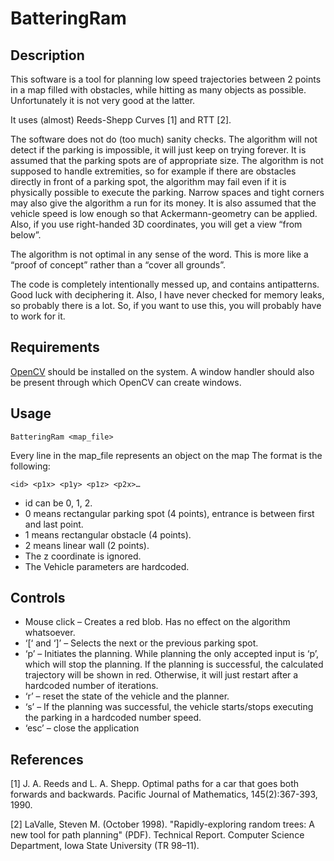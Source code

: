 # BatteringRam

## Description
This software is a tool for planning low speed trajectories between 2 points in a map filled with obstacles, while hitting as many objects as possible. Unfortunately it is not very good at the latter.

It uses (almost) Reeds-Shepp Curves [1] and RTT [2].

The software does not do (too much) sanity checks. The algorithm will not detect if the parking is impossible, it will just keep on trying forever. It is assumed that the parking spots are of appropriate size. The algorithm is not supposed to handle extremities, so for example if there are obstacles directly in front of a parking spot, the algorithm may fail even if it is physically possible to execute the parking. Narrow spaces and tight corners may also give the algorithm a run for its money. It is also assumed that the vehicle speed is low enough so that Ackermann-geometry can be applied. Also, if you use right-handed 3D coordinates, you will get a view “from below”.

The algorithm is not optimal in any sense of the word. This is more like a “proof of concept” rather than a “cover all grounds”.

The code is completely intentionally messed up, and contains antipatterns. Good luck with deciphering it. Also, I have never checked for memory leaks, so probably there is a lot. So, if you want to use this, you will probably have to work for it.

## Requirements
[OpenCV](https://opencv.org/) should be installed on the system. A window handler should also be present through which OpenCV can create windows.

## Usage
~~~
BatteringRam <map_file>
~~~
Every line in the map_file represents an object on the map
The format is the following:
~~~
<id> <p1x> <p1y> <p1z> <p2x>…
~~~
- id can be 0, 1, 2.
- 0 means rectangular parking spot (4 points), entrance is between first and last point.
- 1 means rectangular obstacle (4 points).
- 2 means linear wall (2 points).
- The z coordinate is ignored.
- The Vehicle parameters are hardcoded.

## Controls
- Mouse click – Creates a red blob. Has no effect on the algorithm whatsoever.
- ‘[‘ and ‘]’ – Selects the next or the previous parking spot.
- ‘p’ – Initiates the planning. While planning the only accepted input is ‘p’, which will stop the planning. If the planning is successful, the calculated trajectory will be shown in red. Otherwise, it will just restart after a hardcoded number of iterations.
- ‘r’ – reset the state of the vehicle and the planner.
- ‘s’ – If the planning was successful, the vehicle starts/stops executing the parking in a hardcoded number speed.
- ‘esc’ – close the application

## References

[1]
J. A. Reeds and L. A. Shepp. 
Optimal paths for a car that goes both forwards and backwards. 
Pacific Journal of Mathematics, 145(2):367-393, 1990.

[2]
LaValle, Steven M. (October 1998). "Rapidly-exploring random trees: A new tool for path planning" (PDF). Technical Report. Computer Science Department, Iowa State University (TR 98–11).
